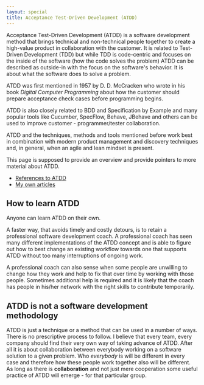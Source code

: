 ```yaml
---
layout: special
title: Acceptance Test-Driven Development (ATDD)
---
```

Acceptance Test-Driven Development (ATDD) is a software development method that brings technical and non-technical people together to create a high-value product in collaboration with the customer. It is related to Test-Driven Development (TDD) but while TDD is code-centric and focuses on the inside of the software (how the code solves the problem) ATDD can be described as outside-in with the focus on the software's behavior. It is about what the software does to solve a problem.

ATDD was first mentioned in 1957 by D. D. McCracken who wrote in his book *Digital Computer Programming* about how the customer should prepare acceptance check cases before programming begins.

ATDD is also closely related to BDD and Specification by Example and many popular tools like Cucumber, SpecFlow, Behave, JBehave and others can be used to improve customer - programmer/tester collaboration.

ATDD and the techniques, methods and tools mentioned before work best in combination with modern product management and discovery techniques and, in general, when an agile and lean mindset is present.

This page is supposed to provide an overview and provide pointers to more material about ATDD.

* [References to ATDD](atdd-references.html)
* [My own articles](/category/atdd.html)

## How to learn ATDD
Anyone can learn ATDD on their own.

A faster way, that avoids timely and costly detours, is to retain a professional software development coach. A professional coach has seen many different implementations of the ATDD concept and is able to figure out how to best change an existing workflow towards one that supports ATDD without too many interruptions of ongoing work. 

A professional coach can also sense when some people are unwilling to change how they work and help to fix that over time by working with those people. Sometimes additional help is required and it is likely that the coach has people in his/her network with the right skills to contribute temporarily.

## ATDD is not a software development methodology
ATDD is just a technique or a method that can be used in a number of ways. There is no prescriptive process to follow. I believe that every team, every company should find their very own way of taking advance of ATDD. After all it is about collaboration between everybody working on a software solution to a given problem. Who *everybody* is will be different in every case and therefore how these people work together also will be different. As long as there is **collaboration** and not just mere cooperation some useful practice of ATDD will emerge - for that particular group.
